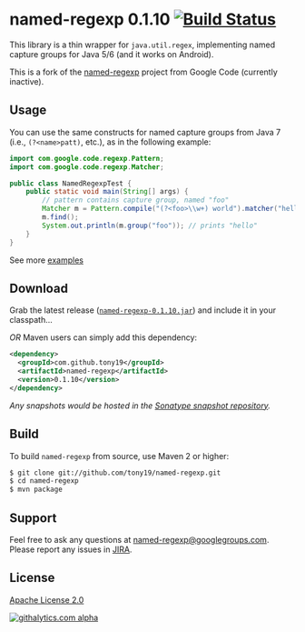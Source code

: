 named-regexp 0.1.10 [![Build Status](https://tony19.ci.cloudbees.com/job/named-regexp/job/named-regexp-SNAPSHOT/badge/icon)](https://tony19.ci.cloudbees.com/job/named-regexp/job/named-regexp-SNAPSHOT/)
==================
This library is a thin wrapper for `java.util.regex`, implementing named capture groups for Java 5/6 (and it works on Android).

This is a fork of the [named-regexp][1] project from Google Code (currently inactive).


Usage
-----
You can use the same constructs for named capture groups from Java 7 (i.e., `(?<name>patt)`, etc.), as in the following example:

```java
import com.google.code.regexp.Pattern;
import com.google.code.regexp.Matcher;

public class NamedRegexpTest {
    public static void main(String[] args) {
        // pattern contains capture group, named "foo"
        Matcher m = Pattern.compile("(?<foo>\\w+) world").matcher("hello world!");
        m.find();
        System.out.println(m.group("foo")); // prints "hello"
    }
}
```

See more [examples][3]


Download
--------
Grab the latest release ([`named-regexp-0.1.10.jar`][4]) and include it in your classpath...

*OR* Maven users can simply add this dependency:

```xml
<dependency>
  <groupId>com.github.tony19</groupId>
  <artifactId>named-regexp</artifactId>
  <version>0.1.10</version>
</dependency>
```

_Any snapshots would be hosted in the [Sonatype snapshot repository][5]._


Build
-----

To build `named-regexp` from source, use Maven 2 or higher:

```bash
$ git clone git://github.com/tony19/named-regexp.git
$ cd named-regexp
$ mvn package
```


Support
-------
Feel free to ask any questions at named-regexp@googlegroups.com.
Please report any issues in [JIRA][2].


License
-------
[Apache License 2.0](http://www.apache.org/licenses/LICENSE-2.0)

[1]: http://code.google.com/p/named-regexp
[2]: https://tony19.atlassian.net/issues/?jql=project%20%3D%20REGEX
[3]: http://tony19.github.com/named-regexp/index.html
[4]: https://oss.sonatype.org/content/repositories/releases/com/github/tony19/named-regexp/0.1.10/named-regexp-0.1.10.jar
[5]: https://oss.sonatype.org/content/repositories/snapshots/
[![githalytics.com alpha](https://cruel-carlota.pagodabox.com/6153b1e63711b00863135b84138816f9 "githalytics.com")](http://githalytics.com/tony19/named-regexp)
